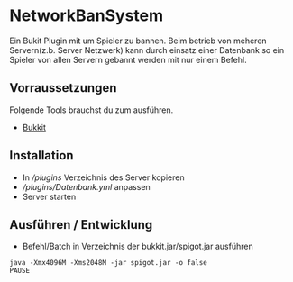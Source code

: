 # NetworkBanSystem

Ein Bukit Plugin mit um Spieler zu bannen. Beim betrieb von meheren Servern(z.b. Server Netzwerk) kann durch einsatz einer Datenbank so ein Spieler von allen Servern gebannt werden mit nur einem Befehl.

## Vorraussetzungen

Folgende Tools brauchst du zum ausführen.

* [Bukkit](https://www.getbukkit.org/)

## Installation

* In _/plugins_ Verzeichnis des Server kopieren
* _/plugins/Datenbank.yml_ anpassen
* Server starten

## Ausführen / Entwicklung

* Befehl/Batch in Verzeichnis der bukkit.jar/spigot.jar ausführen

```
java -Xmx4096M -Xms2048M -jar spigot.jar -o false
PAUSE
```

